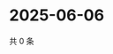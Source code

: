 # 2025-06-06

共 0 条

<!-- BEGIN ZHIHUQUESTIONS -->
<!-- 最后更新时间 Fri Jun 06 2025 22:11:45 GMT+0800 (China Standard Time) -->

<!-- END ZHIHUQUESTIONS -->
